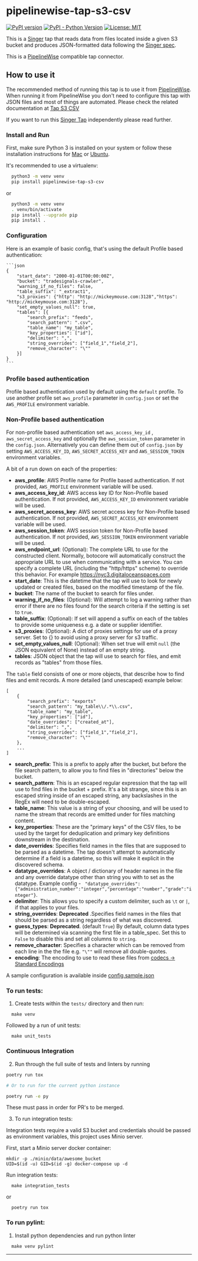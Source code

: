 # pipelinewise-tap-s3-csv

[![PyPI version](https://badge.fury.io/py/pipelinewise-tap-s3-csv.svg)](https://badge.fury.io/py/pipelinewise-tap-s3-csv)
[![PyPI - Python Version](https://img.shields.io/pypi/pyversions/pipelinewise-tap-s3-csv.svg)](https://pypi.org/project/pipelinewise-tap-s3-csv/)
[![License: MIT](https://img.shields.io/badge/License-GPLv3-yellow.svg)](https://opensource.org/licenses/GPL-3.0)

This is a [Singer](https://singer.io) tap that reads data from files located inside a given S3 bucket and produces JSON-formatted data following the [Singer spec](https://github.com/singer-io/getting-started/blob/master/SPEC.md).

This is a [PipelineWise](https://transferwise.github.io/pipelinewise) compatible tap connector.

## How to use it

The recommended method of running this tap is to use it from [PipelineWise](https://transferwise.github.io/pipelinewise). When running it from PipelineWise you don't need to configure this tap with JSON files and most of things are automated. Please check the related documentation at [Tap S3 CSV](https://transferwise.github.io/pipelinewise/connectors/taps/s3_csv.html)

If you want to run this [Singer Tap](https://singer.io) independently please read further.

### Install and Run

First, make sure Python 3 is installed on your system or follow these
installation instructions for [Mac](http://docs.python-guide.org/en/latest/starting/install3/osx/) or
[Ubuntu](https://www.digitalocean.com/community/tutorials/how-to-install-python-3-and-set-up-a-local-programming-environment-on-ubuntu-16-04).

It's recommended to use a virtualenv:

```bash
  python3 -m venv venv
  pip install pipelinewise-tap-s3-csv
```

or

```bash
  python3 -m venv venv
  . venv/bin/activate
  pip install --upgrade pip
  pip install .
```

### Configuration

Here is an example of basic config, that's using the default Profile based authentication:

    ```json
    {
        "start_date": "2000-01-01T00:00:00Z",
        "bucket": "tradesignals-crawler",
        "warning_if_no_files": false,
        "table_suffix": "_extract1",
        "s3_proxies": {"http": "http://mickeymouse.com:3128","https": "http://mickeymouse.com:3128"},
        "set_empty_values_null": true,
        "tables": [{
            "search_prefix": "feeds",
            "search_pattern": ".csv",
            "table_name": "my_table",
            "key_properties": ["id"],
            "delimiter": ",",
            "string_overrides": ["field_1","field_2"],
            "remove_character": "\""
        }]
    }
    ```

### Profile based authentication

Profile based authentication used by default using the `default` profile. To use another profile set `aws_profile` parameter in `config.json` or set the `AWS_PROFILE` environment variable.

### Non-Profile based authentication

For non-profile based authentication set `aws_access_key_id` , `aws_secret_access_key` and optionally the `aws_session_token` parameter in the `config.json`. Alternatively you can define them out of `config.json` by setting `AWS_ACCESS_KEY_ID`, `AWS_SECRET_ACCESS_KEY` and `AWS_SESSION_TOKEN` environment variables.


 A bit of a run down on each of the properties:

- **aws_profile**: AWS Profile name for Profile based authentication. If not provided, `AWS_PROFILE` environment variable will be used.
- **aws_access_key_id**: AWS access key ID for Non-Profile based authentication. If not provided, `AWS_ACCESS_KEY_ID` environment variable will be used.
- **aws_secret_access_key**: AWS secret access key for Non-Profile based authentication. If not provided, `AWS_SECRET_ACCESS_KEY` environment variable will be used.
- **aws_session_token**: AWS session token for Non-Profile based authentication. If not provided, `AWS_SESSION_TOKEN` environment variable will be used.
- **aws_endpoint_url**: (Optional): The complete URL to use for the constructed client. Normally, botocore will automatically construct the appropriate URL to use when communicating with a service. You can specify a complete URL (including the "http/https" scheme) to override this behavior. For example https://nyc3.digitaloceanspaces.com
- **start_date**: This is the datetime that the tap will use to look for newly updated or created files, based on the modified timestamp of the file.
- **bucket**: The name of the bucket to search for files under.
- **warning_if_no_files**: (Optional): Will attempt to log a warning rather than error if there are no files found for the search criteria if the setting is set to `true`.
- **table_suffix**: (Optional): If set will append a suffix on each of the tables to provide some uniqueness e.g. a date or supplier identifier.
- **s3_proxies**: (Optional): A dict of proxies settings for use of a proxy server. Set to {} to avoid using a proxy server for s3 traffic.
- **set_empty_values_null**: (Optional): When set true will emit `null` (the JSON equivalent of None) instead of an empty string.
- **tables**: JSON object that the tap will use to search for files, and emit records as "tables" from those files.

The `table` field consists of one or more objects, that describe how to find files and emit records. A more detailed (and unescaped) example below:

```
[
    {
        "search_prefix": "exports"
        "search_pattern": "my_table\\/.*\\.csv",
        "table_name": "my_table",
        "key_properties": ["id"],
        "date_overrides": ["created_at"],
        "delimiter": ",",
        "string_overrides": ["field_1","field_2"],
        "remove_character": "\""
    },
    ...
]
```

- **search_prefix**: This is a prefix to apply after the bucket, but before the file search pattern, to allow you to find files in "directories" below the bucket.
- **search_pattern**: This is an escaped regular expression that the tap will use to find files in the bucket + prefix. It's a bit strange, since this is an escaped string inside of an escaped string, any backslashes in the RegEx will need to be double-escaped.
- **table_name**: This value is a string of your choosing, and will be used to name the stream that records are emitted under for files matching content.
- **key_properties**: These are the "primary keys" of the CSV files, to be used by the target for deduplication and primary key definitions downstream in the destination.
- **date_overrides**: Specifies field names in the files that are supposed to be parsed as a datetime. The tap doesn't attempt to automatically determine if a field is a datetime, so this will make it explicit in the discovered schema.
- **datatype_overrides**: A object / dictionary of header names in the file and any override datatype other than string you with to set as the datatype. Example config - ``` "datatype_overrides":{"administration_number":"integer","percentage":"number","grade":"integer"}```.
- **delimiter**: This allows you to specify a custom delimiter, such as `\t` or `|`, if that applies to your files.
- **string_overrides**: **Deprecated** .Specifies field names in the files that should be parsed as a string regardless of what was discovered.
- **guess_types**: **Deprecated**. (default `True`) By default, column data types will be determined via scanning the first file in a table_spec. Set this to `False` to disable this and set all columns to `string`.
- **remove_character**: Specifies a character which can be removed from each line in the the file e.g. `"\""` will remove all double-quotes.
- **encoding**: The encoding to use to read these files from [codecs -> Standard Encodings](https://docs.python.org/3/library/codecs.html#standard-encodings)

A sample configuration is available inside [config.sample.json](config.sample.json)

### To run tests:

1. Create tests within the `tests/` directory and
then run:

```
  make venv
```

Followed by a run of unit tests:
```
  make unit_tests
```

### Continuous Integration
2. Run through the full suite of tests and linters by running

```bash
poetry run tox

# Or to run for the current python instance

poetry run -e py 
```

These must pass in order for PR's to be merged.

3. To run integration tests:

Integration tests require a valid S3 bucket and credentials should be passed as environment variables, this project uses Minio server.

First, start a Minio server docker container:
```shell
mkdir -p ./minio/data/awesome_bucket
UID=$(id -u) GID=$(id -g) docker-compose up -d
```

Run integration tests:
```shell
  make integration_tests
```

or
```shell
  poetry run tox
```

### To run pylint:

1. Install python dependencies and run python linter
```
  make venv pylint
```

---
